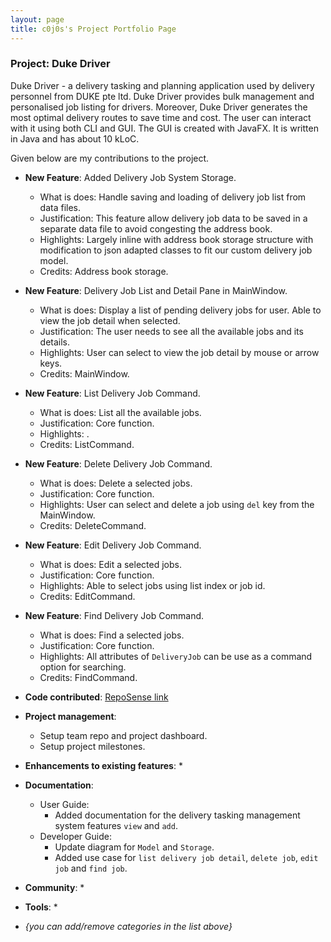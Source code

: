```yaml
---
layout: page
title: c0j0s's Project Portfolio Page
---
```


### Project: Duke Driver

Duke Driver - a delivery tasking and planning application used by delivery personnel from DUKE pte ltd. Duke Driver provides bulk management and personalised job listing for drivers. Moreover, Duke Driver generates the most optimal delivery routes to save time and cost. The user can interact with it using both CLI and GUI. The GUI is created with JavaFX. It is written in Java and has about 10 kLoC.

Given below are my contributions to the project.

* **New Feature**: Added Delivery Job System Storage.
    * What is does: Handle saving and loading of delivery job list from data files.
    * Justification: This feature allow delivery job data to be saved in a separate data file to avoid congesting the address book.
    * Highlights: Largely inline with address book storage structure with modification to json adapted classes to fit our custom delivery job model.
    * Credits: Address book storage.

* **New Feature**: Delivery Job List and Detail Pane in MainWindow.
    * What is does: Display a list of pending delivery jobs for user. Able to view the job detail when selected.
    * Justification: The user needs to see all the available jobs and its details.
    * Highlights: User can select to view the job detail by mouse or arrow keys.
    * Credits: MainWindow.

* **New Feature**: List Delivery Job Command.
    * What is does: List all the available jobs.
    * Justification: Core function.
    * Highlights: .
    * Credits: ListCommand.

* **New Feature**: Delete Delivery Job Command.
    * What is does: Delete a selected jobs.
    * Justification: Core function.
    * Highlights: User can select and delete a job using `del` key from the MainWindow.
    * Credits: DeleteCommand.

* **New Feature**: Edit Delivery Job Command.
    * What is does: Edit a selected jobs.
    * Justification: Core function.
    * Highlights: Able to select jobs using list index or job id.
    * Credits: EditCommand.

* **New Feature**: Find Delivery Job Command.
    * What is does: Find a selected jobs.
    * Justification: Core function.
    * Highlights: All attributes of `DeliveryJob` can be use as a command option for searching.
    * Credits: FindCommand.

* **Code contributed**: [RepoSense link]()

* **Project management**:
  * Setup team repo and project dashboard.
  * Setup project milestones.

* **Enhancements to existing features**:
  *

* **Documentation**:
  * User Guide:
    * Added documentation for the delivery tasking management system features `view` and `add`.
  * Developer Guide:
    * Update diagram for `Model` and `Storage`.
    * Added use case for `list delivery job detail`, `delete job`, `edit job` and `find job`.

* **Community**:
  *

* **Tools**:
  *

* _{you can add/remove categories in the list above}_

